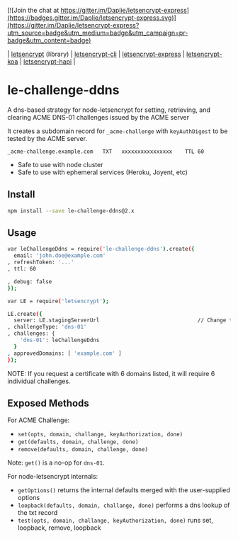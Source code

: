 [![Join the chat at https://gitter.im/Daplie/letsencrypt-express](https://badges.gitter.im/Daplie/letsencrypt-express.svg)](https://gitter.im/Daplie/letsencrypt-express?utm_source=badge&utm_medium=badge&utm_campaign=pr-badge&utm_content=badge)

| [letsencrypt](https://github.com/Daplie/node-letsencrypt) (library)
| [letsencrypt-cli](https://github.com/Daplie/letsencrypt-cli)
| [letsencrypt-express](https://github.com/Daplie/letsencrypt-express)
| [letsencrypt-koa](https://github.com/Daplie/letsencrypt-koa)
| [letsencrypt-hapi](https://github.com/Daplie/letsencrypt-hapi)
|

le-challenge-ddns
================

A dns-based strategy for node-letsencrypt for setting, retrieving,
and clearing ACME DNS-01 challenges issued by the ACME server

It creates a subdomain record for `_acme-challenge` with `keyAuthDigest`
to be tested by the ACME server.

```
_acme-challenge.example.com   TXT   xxxxxxxxxxxxxxxx    TTL 60
```

* Safe to use with node cluster
* Safe to use with ephemeral services (Heroku, Joyent, etc)

Install
-------

```bash
npm install --save le-challenge-ddns@2.x
```

Usage
-----

```bash
var leChallengeDdns = require('le-challenge-ddns').create({
  email: 'john.doe@example.com'
, refreshToken: '...'
, ttl: 60

, debug: false
});

var LE = require('letsencrypt');

LE.create({
  server: LE.stagingServerUrl                               // Change to LE.productionServerUrl in production
, challengeType: 'dns-01'
, challenges: {
    'dns-01': leChallengeDdns
  }
, approvedDomains: [ 'example.com' ]
});
```

NOTE: If you request a certificate with 6 domains listed,
it will require 6 individual challenges.

Exposed Methods
---------------

For ACME Challenge:

* `set(opts, domain, challange, keyAuthorization, done)`
* `get(defaults, domain, challenge, done)`
* `remove(defaults, domain, challenge, done)`

Note: `get()` is a no-op for `dns-01`.

For node-letsencrypt internals:

* `getOptions()` returns the internal defaults merged with the user-supplied options
* `loopback(defaults, domain, challange, done)` performs a dns lookup of the txt record
* `test(opts, domain, challange, keyAuthorization, done)` runs set, loopback, remove, loopback
